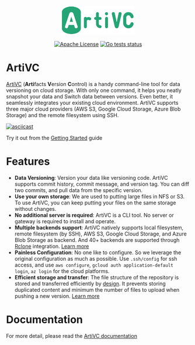 <p align="center">
  <img src="docs/assets/ArtiVC_workspace.svg" width="40%" />
</p>

<p align="center">
	<a href="https://raw.githubusercontent.com/infuseai/artivc/main/LICENSE" >
		<img src="https://img.shields.io/badge/License-Apache%202.0-blue.svg" alt="Apache License" /></a>
	<a href="https://github.com/InfuseAI/ArtiVC/actions?query=workflow%3A%22Go+test%22+branch%3Amain++">
		<img src="https://github.com/infuseai/artivc/workflows/Go%20test/badge.svg?branch=main" alt="Go tests status" /></a>
</p>


# ArtiVC

[ArtiVC](https://artivc.io/) (**Arti**facts **V**ersion **C**ontrol) is a handy command-line tool for data versioning on cloud storage. With only one command, it helps you neatly snapshot your data and Switch data between versions. Even better, it seamlessly integrates your existing cloud environment. ArtiVC supports three major cloud providers (AWS S3, Google Cloud Storage, Azure Blob Storage) and the remote filesystem using SSH.

[![asciicast](https://asciinema.org/a/6JEhzpJ5QMiSkiC74s5CyT257.svg)](https://asciinema.org/a/6JEhzpJ5QMiSkiC74s5CyT257?autoplay=1)

Try it out from the [Getting Started](https://artivc.io/usage/getting-started/) guide

# Features

- **Data Versioning**: Version your data like versioning code. ArtiVC supports commit history, commit message, and version tag. You can diff two commits, and pull data from the specific version.
- **Use your own storage**: We are used to putting large files in NFS or S3. To use ArtiVC, you can keep putting your files on the same storage without changes.
- **No additional server is required**: ArtiVC is a CLI tool. No server or gateway is required to install and operate.
- **Multiple backends support**:  ArtiVC natively supports local filesystem, remote filesystem (by SSH), AWS S3, Google Cloud Storage, and Azure Blob Storage as backend. And 40+ backends are supported through [Rclone](https://artivc.io/backends/rclone/) integration. [Learn more](https://artivc.io/backends/)
- **Painless Configuration**:  No one like to configure. So we leverage the original configuration as much as possible. Use `.ssh/config` for ssh access, and use `aws configure`, `gcloud auth application-default login`, `az login` for the cloud platforms.
- **Efficient storage and transfer**:  The file structure of the repository is stored and transferred efficiently by [design](https://artivc.io/design/how-it-works/). It prevents storing duplicated content and minimum the number of files to upload when pushing a new version. [Learn more](https://artivc.io/design/benchmark/)

# Documentation

For more detail, please read the [ArtiVC documentation](https://artivc.io/usage/getting-started/)
